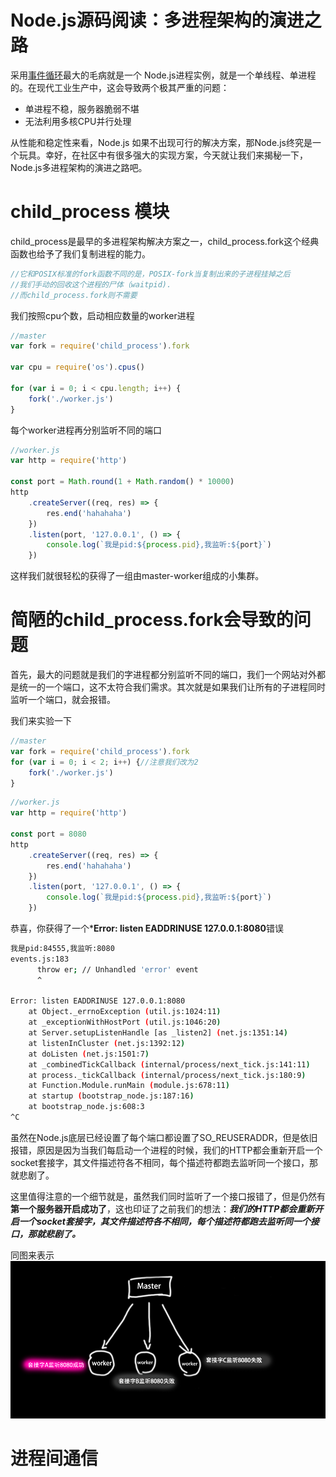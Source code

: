 # Node.js源码阅读：多进程架构的演进之路

采用[事件循环](https://zhuanlan.zhihu.com/p/31410589)最大的毛病就是一个 Node.js进程实例，就是一个单线程、单进程的。在现代工业生产中，这会导致两个极其严重的问题：

- 单进程不稳，服务器脆弱不堪
- 无法利用多核CPU并行处理

从性能和稳定性来看，Node.js 如果不出现可行的解决方案，那Node.js终究是一个玩具。幸好，在社区中有很多强大的实现方案，今天就让我们来揭秘一下，Node.js多进程架构的演进之路吧。

# child_process 模块

child_process是最早的多进程架构解决方案之一，child_process.fork这个经典函数也给予了我们复制进程的能力。
```js
//它和POSIX标准的fork函数不同的是，POSIX-fork当复制出来的子进程挂掉之后
//我们手动的回收这个进程的尸体（waitpid).
//而child_process.fork则不需要
```

我们按照cpu个数，启动相应数量的worker进程
```js
//master
var fork = require('child_process').fork

var cpu = require('os').cpus()

for (var i = 0; i < cpu.length; i++) {
    fork('./worker.js')
}
```

每个worker进程再分别监听不同的端口
```js
//worker.js
var http = require('http')

const port = Math.round(1 + Math.random() * 10000)
http
    .createServer((req, res) => {
        res.end('hahahaha')
    })
    .listen(port, '127.0.0.1', () => {
        console.log(`我是pid:${process.pid},我监听:${port}`)
    })
```

这样我们就很轻松的获得了一组由master-worker组成的小集群。

# 简陋的child_process.fork会导致的问题

首先，最大的问题就是我们的字进程都分别监听不同的端口，我们一个网站对外都是统一的一个端口，这不太符合我们需求。其次就是如果我们让所有的子进程同时监听一个端口，就会报错。

我们来实验一下

```js
//master
var fork = require('child_process').fork
for (var i = 0; i < 2; i++) {//注意我们改为2
    fork('./worker.js')
}
```


```js
//worker.js
var http = require('http')

const port = 8080
http
    .createServer((req, res) => {
        res.end('hahahaha')
    })
    .listen(port, '127.0.0.1', () => {
        console.log(`我是pid:${process.pid},我监听:${port}`)
    })
```

恭喜，你获得了一个***Error: listen EADDRINUSE 127.0.0.1:8080**错误
```bash
我是pid:84555,我监听:8080
events.js:183
      throw er; // Unhandled 'error' event
      ^

Error: listen EADDRINUSE 127.0.0.1:8080
    at Object._errnoException (util.js:1024:11)
    at _exceptionWithHostPort (util.js:1046:20)
    at Server.setupListenHandle [as _listen2] (net.js:1351:14)
    at listenInCluster (net.js:1392:12)
    at doListen (net.js:1501:7)
    at _combinedTickCallback (internal/process/next_tick.js:141:11)
    at process._tickCallback (internal/process/next_tick.js:180:9)
    at Function.Module.runMain (module.js:678:11)
    at startup (bootstrap_node.js:187:16)
    at bootstrap_node.js:608:3
^C
```

虽然在Node.js底层已经设置了每个端口都设置了SO_REUSERADDR，但是依旧报错，原因是因为当我们每启动一个进程的时候，我们的HTTP都会重新开启一个socket套接字，其文件描述符各不相同，每个描述符都跑去监听同一个接口，那就悲剧了。

这里值得注意的一个细节就是，虽然我们同时监听了一个接口报错了，但是仍然有 **第一个服务器开启成功了**，这也印证了之前我们的想法：***我们的HTTP都会重新开启一个socket套接字，其文件描述符各不相同，每个描述符都跑去监听同一个接口，那就悲剧了。***

同图来表示
![](https://github.com/215566435/Fz-node/blob/master/docs/assets/diifer-socket.png?raw=true)

# 进程间通信







